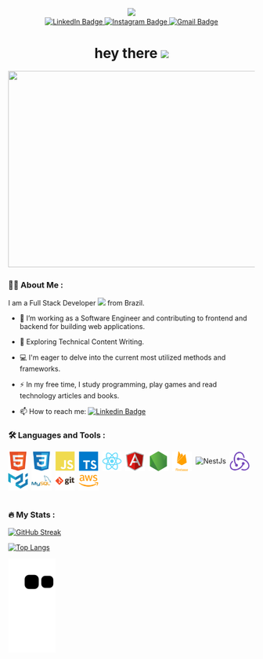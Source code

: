 

<!--
**LucianoAjs/LucianoAjs** is a ✨ _special_ ✨ repository because its `README.md` (this file) appears on your GitHub profile.

Here are some ideas to get you started:

- 🔭 I’m currently working on ...
- 🌱 I’m currently learning ...
- 👯 I’m looking to collaborate on ...
- 🤔 I’m looking for help with ...
- 💬 Ask me about ...
- 📫 How to reach me: ...
- 😄 Pronouns: ...
- ⚡ Fun fact: ...
-->

<div id="header" align="center">
   <img src="https://media.giphy.com/media/v1.Y2lkPTc5MGI3NjExZnRmc2RnbjA4YzM3aXEycDkzZHprM3gwdXRpOGlzazRwdGRjZG04dSZlcD12MV9pbnRlcm5hbF9naWZfYnlfaWQmY3Q9cw/M9gbBd9nbDrOTu1Mqx/giphy.gif" width="100"/>

   <div id="badges">
     <a href="https://www.linkedin.com/in/luciano-silva-18aaa2161">
        <img src="https://img.shields.io/badge/LinkedIn-blue?style=for-the-badge&logo=linkedin&logoColor=white" alt="LinkedIn Badge"/>
     </a>
     <a href="https://www.instagram.com/lucksanjos/">
        <img src="https://img.shields.io/badge/Instagram-red?style=for-the-badge&logo=youtube&logoColor=white" alt="Instagram Badge"/>
     </a>
     <a href="your-Gmail-URL">
       <img src="https://img.shields.io/badge/Gmail-white?style=for-the-badge&logo=gmail&logoColor=red" alt="Gmail Badge"/>
     </a>
  </div>
  
<h1>
  hey there
  <img src="https://media.giphy.com/media/hvRJCLFzcasrR4ia7z/giphy.gif" width="40px"/>
</h1>

</div>

<div align="center">
  <img src="https://media.giphy.com/media/dWesBcTLavkZuG35MI/giphy.gif" width="600" height="400"/>
</div>

### :woman_technologist: About Me :
I am a Full Stack Developer <img src="https://media.giphy.com/media/WUlplcMpOCEmTGBtBW/giphy.gif" width="40"> from Brazil.
- :telescope: I’m working as a Software Engineer and contributing to frontend and backend for building web applications.

- :seedling: Exploring Technical Content Writing.

- :computer: I'm eager to delve into the current most utilized methods and frameworks.

- :zap: In my free time, I study programming, play games and read technology articles and books.

- :mailbox: How to reach me: [![Linkedin Badge](https://img.shields.io/badge/-Luciano-blue?style=flat&logo=Linkedin&logoColor=white)](https://www.linkedin.com/in/luciano-silva-18aaa2161/)




### :hammer_and_wrench: Languages and Tools :

<div>
 <img align="center" alt="HTML" height="40" width="40" src="https://raw.githubusercontent.com/devicons/devicon/master/icons/html5/html5-original.svg">&nbsp;
  <img align="center" alt="CSS" height="40" width="40" src="https://raw.githubusercontent.com/devicons/devicon/master/icons/css3/css3-original.svg">&nbsp;
  <img align="center" alt="Js" height="40" width="40" src="https://raw.githubusercontent.com/devicons/devicon/master/icons/javascript/javascript-plain.svg">&nbsp;
  <img align="center" alt="Ts" height="40" width="40" src="https://raw.githubusercontent.com/devicons/devicon/master/icons/typescript/typescript-plain.svg">&nbsp;
  <img align="center" alt="React" height="40" width="40" src="https://raw.githubusercontent.com/devicons/devicon/master/icons/react/react-original.svg">&nbsp;
  <img align="center" alt="Angular" height="40" width="40" src="https://raw.githubusercontent.com/devicons/devicon/master/icons/angularjs/angularjs-original.svg">&nbsp;
  <img align="center" alt="NodeJS" height="40" width="40" src="https://raw.githubusercontent.com/devicons/devicon/master/icons/nodejs/nodejs-original.svg">&nbsp;
  <img align="center" src="https://github.com/devicons/devicon/blob/master/icons/firebase/firebase-plain-wordmark.svg" title="Firebase" alt="Firebase" width="40" height="40"/>&nbsp;
  <img align="center" alt="NestJs" height="40" width="40" src="https://cdn.jsdelivr.net/gh/devicons/devicon/icons/nestjs/nestjs-plain.svg">&nbsp;
  <img align="center" src="https://github.com/devicons/devicon/blob/master/icons/redux/redux-original.svg" title="Redux" alt="Redux " width="40" height="40"/>&nbsp;
  <img align="center" src="https://github.com/devicons/devicon/blob/master/icons/materialui/materialui-original.svg" title="Material UI" alt="Material UI" width="40" height="40"/>&nbsp;
  <img align="center" src="https://github.com/devicons/devicon/blob/master/icons/mysql/mysql-original-wordmark.svg" title="MySQL"  alt="MySQL" width="40" height="40"/>&nbsp;
  <img align="center" src="https://github.com/devicons/devicon/blob/master/icons/git/git-original-wordmark.svg" title="Git" **alt="Git" width="40" height="40"/>&nbsp;
  <img align="center" src="https://github.com/devicons/devicon/blob/master/icons/amazonwebservices/amazonwebservices-plain-wordmark.svg" title="AWS" alt="AWS" width="40" height="40"/>&nbsp;
</div>

<br/>


### :fire: My Stats :

[![GitHub Streak](http://github-readme-streak-stats.herokuapp.com?user=LucianoAjs&theme=dark&background=000000)](https://git.io/streak-stats)

[![Top Langs](https://github-readme-stats.vercel.app/api/top-langs/?username=LucianoAjs&layout=compact&theme=vision-friendly-dark)](https://github.com/anuraghazra/github-readme-stats)

![Snake animation](https://github.com/LucianoAjs/LucianoAjs/blob/output/github-contribution-grid-snake.svg)




